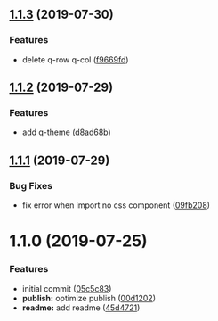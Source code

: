 ## [1.1.3](https://github.com/Qymh/babel-plugin-vueq/compare/v1.1.2...v1.1.3) (2019-07-30)


### Features

* delete q-row q-col ([f9669fd](https://github.com/Qymh/babel-plugin-vueq/commit/f9669fd))



## [1.1.2](https://github.com/Qymh/babel-plugin-vueq/compare/v1.1.1...v1.1.2) (2019-07-29)


### Features

* add q-theme ([d8ad68b](https://github.com/Qymh/babel-plugin-vueq/commit/d8ad68b))



## [1.1.1](https://github.com/Qymh/babel-plugin-vueq/compare/v1.1.0...v1.1.1) (2019-07-29)


### Bug Fixes

* fix error when import no css component ([09fb208](https://github.com/Qymh/babel-plugin-vueq/commit/09fb208))



# 1.1.0 (2019-07-25)


### Features

* initial commit ([05c5c83](https://github.com/Qymh/babel-plugin-vueq/commit/05c5c83))
* **publish:** optimize publish ([00d1202](https://github.com/Qymh/babel-plugin-vueq/commit/00d1202))
* **readme:** add readme ([45d4721](https://github.com/Qymh/babel-plugin-vueq/commit/45d4721))



